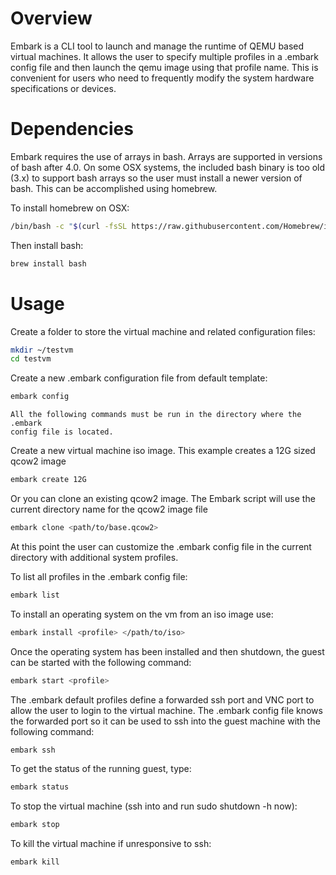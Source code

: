 # Overview

Embark is a CLI tool to launch and manage the runtime of QEMU based 
virtual machines. It allows the user to specify multiple profiles in a .embark
config file and then launch the qemu image using that profile name. This is 
convenient for users who need to frequently modify the system hardware 
specifications or devices. 

# Dependencies 

Embark requires the use of arrays in bash. Arrays are supported in versions of 
bash after 4.0. On some OSX systems, the included bash binary is too old (3.x) 
to support bash arrays so the user must install a newer version of bash. This 
can be accomplished using homebrew. 

To install homebrew on OSX: 

```bash
/bin/bash -c "$(curl -fsSL https://raw.githubusercontent.com/Homebrew/install/HEAD/install.sh)"
```

Then install bash:

```bash
brew install bash 
```

# Usage

Create a folder to store the virtual machine and related configuration files: 

```bash
mkdir ~/testvm
cd testvm 
```

Create a new .embark configuration file from default template:

```bash
embark config 
```

	All the following commands must be run in the directory where the .embark 
	config file is located. 

Create a new virtual machine iso image. This example creates a 12G sized qcow2 
image

```bash
embark create 12G 
```

Or you can clone an existing qcow2 image. The Embark script will use the 
current directory name for the qcow2 image file 

```bash
embark clone <path/to/base.qcow2>
```

At this point the user can customize the .embark config file in the current 
directory with additional system profiles. 

To list all profiles in the .embark config file:

```bash
embark list 
```

To install an operating system on the vm from an iso image use:

```bash
embark install <profile> </path/to/iso>
```

Once the operating system has been installed and then shutdown, the guest 
can be started with the following command:

```bash
embark start <profile>
```

The .embark default profiles define a forwarded ssh port and VNC port to allow 
the user to login to the virtual machine. The .embark config file knows the 
forwarded port so it can be used to ssh into the guest machine with the 
following command: 

```bash
embark ssh 
```

To get the status of the running guest, type: 

```bash
embark status 
```

To stop the virtual machine (ssh into and run sudo shutdown -h now): 
 
```bash
embark stop  
```

To kill the virtual machine if unresponsive to ssh:

```bash
embark kill
```

